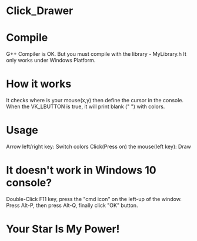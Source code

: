 # Click_Drawer
# Compile
G++ Compiler is OK. But you must compile with the library - MyLibrary.h
It only works under Windows Platform.

# How it works
It checks where is your mouse(x,y) then define the cursor in the console.
When the VK_LBUTTON is true, it will print blank (" ") with colors.

# Usage
Arrow left/right key: Switch colors
Click(Press on) the mouse(left key): Draw

# It doesn't work in Windows 10 console?
Double-Click F11 key, press the "cmd icon" on the left-up of the window. Press Alt-P, then press Alt-Q, finally click "OK" button.
# Your Star Is My Power!
